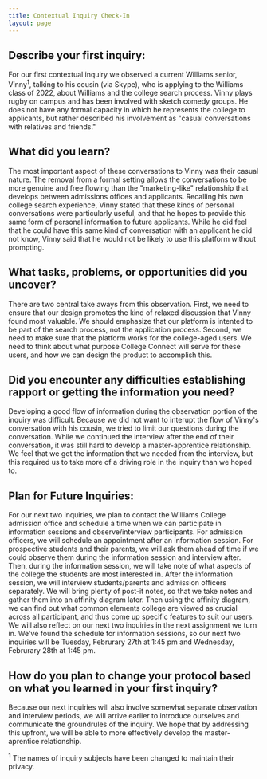 ```yaml
---
title: Contextual Inquiry Check-In 
layout: page
---
```


## Describe your first inquiry:
For our first contextual inquiry we observed a current Williams senior, Vinny<sup>1</sup>, talking to his cousin (via Skype), who is applying to the Williams class of 2022, about Williams and the college search process.  Vinny plays rugby on campus and has been involved with sketch comedy groups.  He does not have any formal capacity in which he represents the college to applicants, but rather described his involvement as "casual conversations with relatives and friends."

## What did you learn?

The most important aspect of these conversations to Vinny was their casual nature.  The removal from a formal setting allows the conversations to be more genuine and free flowing than the "marketing-like" relationship that develops between admissions offices and applicants.  Recalling his own college search experience, Vinny stated that these kinds of personal conversations were particularly useful, and that he hopes to provide this same form of personal information to future applicants.  While he did feel that he could have this same kind of conversation with an applicant he did not know, Vinny said that he would not be likely to use this platform without prompting.

## What tasks, problems, or opportunities did you uncover?

There are two central take aways from this observation. First, we need to ensure that our design promotes the kind of relaxed discussion that Vinny found most valuable.  We should emphasize that our platform is intented to be part of the search process, not the application process.  Second, we need to make sure that the platform works for the college-aged users.  We need to think about what purpose College Connect will serve for these users, and how we can design the product to accomplish this.

## Did you encounter any difficulties establishing rapport or getting the information you need?

Developing a good flow of information during the observation portion of the inquiry was difficult.  Because we did not want to interupt the flow of Vinny's conversation with his cousin, we tried to limit our questions during the conversation.  While we continued the interview after the end of their conversation, it was still hard to develop a master-apprentice relationship.  We feel that we got the information that we needed from the interview, but this required us to take more of a driving role in the inquiry than we hoped to.

## Plan for Future Inquiries:
For our next two inquiries, we plan to contact the Williams College admission office and schedule a time when we can participate in information sessions and observe/interview participants.  For admission officers, we will schedule an appointment after an information session. For prospective students and their parents, we will ask them ahead of time if we could observe them during the information session and interview after.  Then, during the information session, we will take note of what aspects of the college the students are most interested in.  After the information session, we will interview students/parents and admission officers separately.  We will bring plenty of post-it notes, so that we take notes and gather them into an affinity diagram later.  Then using the affinity diagram, we can find out what common elements college are viewed as crucial across all participant, and thus come up specific features to suit our users.  We will also reflect on our next two inquiries in the next assignment we turn in.  We've found the schedule for information sessions, so our next two inquiries will be Tuesday, Februrary 27th at 1:45 pm and Wednesday, Februrary 28th at 1:45 pm.

## How do you plan to change your protocol based on what you learned in your first inquiry?

Because our next inquiries will also involve somewhat separate observation and interview periods, we will arrive earlier to introduce ourselves and communicate the groundrules of the inquiry.  We hope that by addressing this upfront, we will be able to more effectively develop the master-aprentice relationship.

<sup>1</sup> The names of inquiry subjects have been changed to maintain their privacy.
